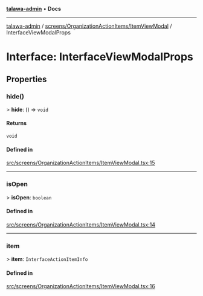 [**talawa-admin**](../../../../README.md) • **Docs**

***

[talawa-admin](../../../../modules.md) / [screens/OrganizationActionItems/ItemViewModal](../README.md) / InterfaceViewModalProps

# Interface: InterfaceViewModalProps

## Properties

### hide()

\> **hide**: () =\> `void`

#### Returns

`void`

#### Defined in

[src/screens/OrganizationActionItems/ItemViewModal.tsx:15](https://github.com/PalisadoesFoundation/talawa-admin/blob/7a991b3aa824070bd53d6367f1ce7f072321af88/src/screens/OrganizationActionItems/ItemViewModal.tsx#L15)

***

### isOpen

\> **isOpen**: `boolean`

#### Defined in

[src/screens/OrganizationActionItems/ItemViewModal.tsx:14](https://github.com/PalisadoesFoundation/talawa-admin/blob/7a991b3aa824070bd53d6367f1ce7f072321af88/src/screens/OrganizationActionItems/ItemViewModal.tsx#L14)

***

### item

\> **item**: `InterfaceActionItemInfo`

#### Defined in

[src/screens/OrganizationActionItems/ItemViewModal.tsx:16](https://github.com/PalisadoesFoundation/talawa-admin/blob/7a991b3aa824070bd53d6367f1ce7f072321af88/src/screens/OrganizationActionItems/ItemViewModal.tsx#L16)

